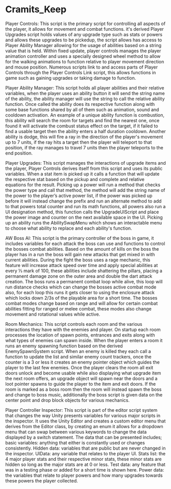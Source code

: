 # Cramits_Keep
Player Controls: This script is the primary script for controlling all aspects of the player, it allows for movement and combat functions. it's derived Player Upgrades script holds values of any upgrade type such as stats or powers and allows these upgrades to be pickedup, the script allows has access to Player Ability Manager allowing for the usage of abilities based on a string value that is held. Within fixed update, player controls manages the player animation controller and uses a specially designed wheel method to allow for the walking animations to function relative to player movement direction and mouse position. Numerous scripts link to and access parts of Player Controls through the Player Controls Link script, this allows functions in game such as gaining upgrades or taking damage to function.


Player Ability Manager: This script holds all player abilities and their relative variables, when the player uses an ability button it will send the string name of the ability, the ability manager will use the string to call the relative ability function. Once called the ability does its respective function along with some base functions shared by all of them such as animation, sound and cooldown activation. An example of a unique ability function is combustion, this ability will search the room for targets and find the nearest one, once found it will activate the combust status effect on the target, if it failed to find a usable target then the ability enters a half duration cooldown. Another ability is dodge, this will fire a ray in the direction of the player's movement up to 7 units, if the ray hits a target then the player will teleport to that position, if the ray manages to travel 7 units then the player teleports to the end position.


Player Upgrades: This script manages the interactions of upgrade items and the player, Player Controls derives itself from this script and uses its public variables. When a stat item is picked up it calls a function that will update the respective stat based on the pickup and complete and relative equations for the result. Picking up a power will run a method that checks the power type and call that method, the method will add the string name of the power to the player’s active power list, if the power was picked up before it will instead change the prefix and run an alternate method to add to that powers total counter and run its math functions, all powers also run a UI designation method, this function calls the UpgradeUIScript and place the power image and counter on the next available space in the UI. Picking up an ability runs the AbilitySwapMenu which shows an interactable menu to choose what ability to replace and each ability's function.


AW Boss AI: This script is the primary controller of the boss in game, it includes variables for each attack the boss can use and functions to control the bosses combat abilities. Based on the amount of kills on the boss the player has in a run the boss will gain new attacks that get mixed in with current abilities. During the fight the boss uses a rage mechanic, this feature will increase attack speed over time and apply special abilities at every ⅓ mark of 100, these abilities include shattering the pillars, placing a permanent damage zone on the outer area and double the dart attack creation. The boss runs a permanent combat loop while alive, this loop will run distance checks which can change the bosses active combat mode also, for each loop this runs it gets closer to using the enclosure attack which locks down 2/3s of the playable area for a short time. The bosses combat modes change based on range and will allow for certain combat abilities fitting for ranged or melee combat, these modes also change movement and rotational values while active.


Room Mechanics: This script controls each room and the various interactions they have with the enemies and player. On startup each room processes the location of spawn points, entrances and exits along with what types of enemies can spawn inside. When the player enters a room it runs an enemy spawning function based on the derived EnemySpawnSystem script. When an enemy is killed they each call a function to update the list and similar enemy count trackers, once the counter is a 3 or less it creates an enemy pointer object which guides the player to the last few enemies. Once the player clears the room all exit doors unlock and become usable while also displaying what upgrade item the next room offers, an upgrade object will spawn near the doors and a loot pointer spawns to guide the player to the item and exit doors. If the room is marked as a boss room then the room will instead spawn the boss and change to boss music, additionally the boss script is given data on the center point and drop block objects for various mechanics.


Player Controller Inspector: This script is part of the editor script system that changes the way Unity presents variables for various major scripts in the inspector. It uses the Unity Editor and creates a custom editor menu that derives from the Editor class, by creating an enum it allows for a dropdown menu that can swap between various keywords to change the data displayed by a switch statement. The data that can be presented includes; basic variables: anything that either is constantly used or changes consistently. Hidden data: variables that are public but are never changed in the inspector. UIData: any variable that relates to the player UI. Stats list: the 4 major player stats and their respective minor stats, these minor stats are hidden so long as the major stats are at 0 or less. Test data: any feature that was in a testing phase or added for a short time is shown here. Power data: the variables that relate to player powers and how many upgrades towards these powers the player collected.

